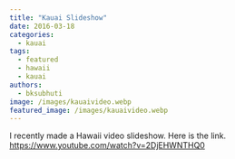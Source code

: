 ```yaml
---
title: "Kauai Slideshow"
date: 2016-03-18
categories: 
  - kauai
tags: 
  - featured
  - hawaii
  - kauai
authors: 
  - bksubhuti
image: /images/kauaivideo.webp
featured_image: /images/kauaivideo.webp
---
```


I recently made a Hawaii video slideshow. Here is the link. https://www.youtube.com/watch?v=2DjEHWNTHQ0